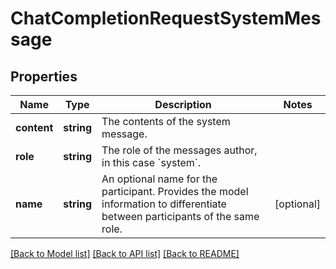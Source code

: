 # ChatCompletionRequestSystemMessage

## Properties
Name | Type | Description | Notes
------------ | ------------- | ------------- | -------------
**content** | **string** | The contents of the system message. | 
**role** | **string** | The role of the messages author, in this case &#x60;system&#x60;. | 
**name** | **string** | An optional name for the participant. Provides the model information to differentiate between participants of the same role. | [optional] 

[[Back to Model list]](../README.md#documentation-for-models) [[Back to API list]](../README.md#documentation-for-api-endpoints) [[Back to README]](../README.md)



